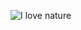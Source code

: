 ![I love nature](https://static.scientificamerican.com/sciam/cache/file/4E0744CD-793A-4EF8-B550B54F7F2C4406_source.jpg)
